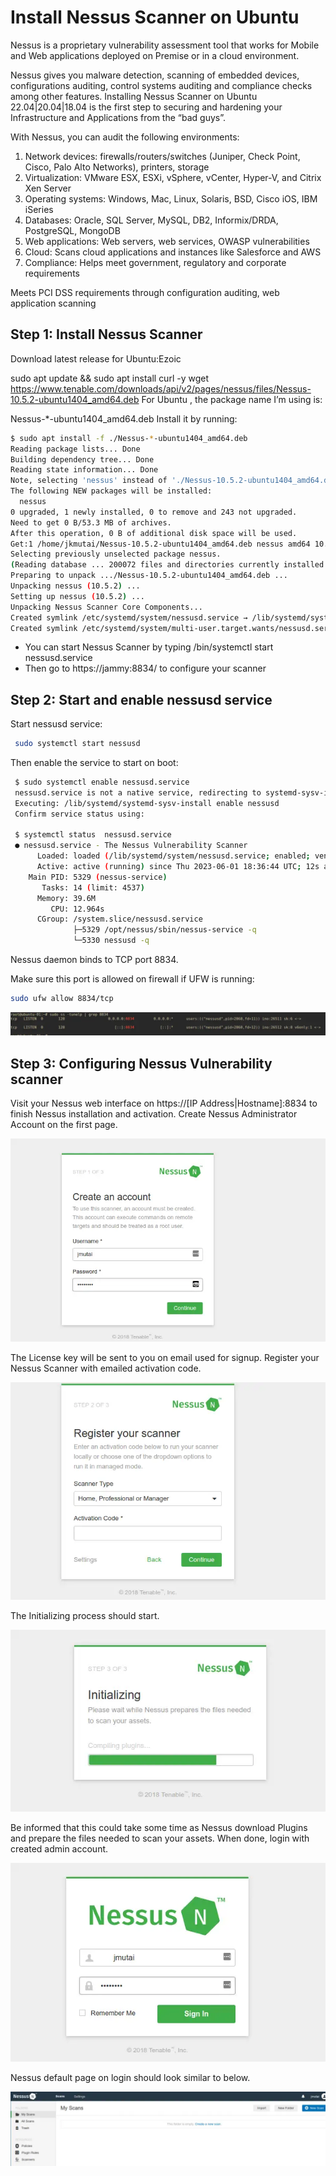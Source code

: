 # Install Nessus Scanner on Ubuntu

Nessus is a proprietary vulnerability assessment tool that works for Mobile and Web applications deployed on Premise or in a cloud environment.

Nessus gives you malware detection, scanning of embedded devices, configurations auditing, control systems auditing and compliance checks among other features. Installing  Nessus Scanner on Ubuntu 22.04|20.04|18.04 is the first step to securing and hardening your Infrastructure and Applications from the “bad guys”.

With Nessus, you can audit the following environments:

1. Network devices: firewalls/routers/switches (Juniper, Check Point, Cisco, Palo Alto Networks), printers, storage
2. Virtualization: VMware ESX, ESXi, vSphere, vCenter, Hyper-V, and Citrix Xen Server
3. Operating systems: Windows, Mac, Linux, Solaris, BSD, Cisco iOS, IBM iSeries
4. Databases: Oracle, SQL Server, MySQL, DB2, Informix/DRDA, PostgreSQL, MongoDB
5. Web applications: Web servers, web services, OWASP vulnerabilities
6. Cloud: Scans cloud applications and instances like Salesforce and AWS
7. Compliance: Helps meet government, regulatory and corporate requirements

Meets PCI DSS requirements through configuration auditing, web application scanning

## Step 1: Install Nessus Scanner

Download latest release for Ubuntu:Ezoic

sudo apt update && sudo apt install curl -y
wget https://www.tenable.com/downloads/api/v2/pages/nessus/files/Nessus-10.5.2-ubuntu1404_amd64.deb
For Ubuntu , the package name I’m using is:

Nessus-*-ubuntu1404_amd64.deb
Install it by running:

```bash
$ sudo apt install -f ./Nessus-*-ubuntu1404_amd64.deb
Reading package lists... Done
Building dependency tree... Done
Reading state information... Done
Note, selecting 'nessus' instead of './Nessus-10.5.2-ubuntu1404_amd64.deb'
The following NEW packages will be installed:
  nessus
0 upgraded, 1 newly installed, 0 to remove and 243 not upgraded.
Need to get 0 B/53.3 MB of archives.
After this operation, 0 B of additional disk space will be used.
Get:1 /home/jkmutai/Nessus-10.5.2-ubuntu1404_amd64.deb nessus amd64 10.5.2 [53.3 MB]
Selecting previously unselected package nessus.
(Reading database ... 200072 files and directories currently installed.)
Preparing to unpack .../Nessus-10.5.2-ubuntu1404_amd64.deb ...
Unpacking nessus (10.5.2) ...
Setting up nessus (10.5.2) ...
Unpacking Nessus Scanner Core Components...
Created symlink /etc/systemd/system/nessusd.service → /lib/systemd/system/nessusd.service.
Created symlink /etc/systemd/system/multi-user.target.wants/nessusd.service → /lib/systemd/system/nessusd.service.
```

 - You can start Nessus Scanner by typing /bin/systemctl start nessusd.service
 - Then go to https://jammy:8834/ to configure your scanner


## Step 2: Start and enable nessusd service

 Start nessusd service:

```bash
 sudo systemctl start nessusd
 ```

 Then enable the service to start on boot:

```bash
 $ sudo systemctl enable nessusd.service
 nessusd.service is not a native service, redirecting to systemd-sysv-install.
 Executing: /lib/systemd/systemd-sysv-install enable nessusd
 Confirm service status using:

 $ systemctl status  nessusd.service
 ● nessusd.service - The Nessus Vulnerability Scanner
      Loaded: loaded (/lib/systemd/system/nessusd.service; enabled; vendor preset: enabled)
      Active: active (running) since Thu 2023-06-01 18:36:44 UTC; 12s ago
    Main PID: 5329 (nessus-service)
       Tasks: 14 (limit: 4537)
      Memory: 39.6M
         CPU: 12.964s
      CGroup: /system.slice/nessusd.service
              ├─5329 /opt/nessus/sbin/nessus-service -q
              └─5330 nessusd -q
 ```

Nessus daemon binds to TCP port 8834.



Make sure this port is allowed on firewall if UFW is running:

```bash
sudo ufw allow 8834/tcp
 ```
![alt text](nessus-service-listening-port-1024x76.png "Nessus Port Listening")



## Step 3: Configuring Nessus Vulnerability scanner

Visit your Nessus web interface on https://[IP Address|Hostname]:8834 to finish Nessus installation and activation. Create Nessus Administrator Account on the first page.

![alt text](nessus-create-admin-account.png "Create an Admin Account")



The License key will be sent to you on email used for signup. Register your Nessus Scanner with emailed activation code.

![alt text](nessus-register-scanner.png "Nessus Register Product")


The Initializing process should start.

![alt text](nessus-initialization.png "Nessus Product Initialization")


Be informed that this could take some time as Nessus download Plugins and prepare the files needed to scan your assets. When done, login with created admin account.

![alt text](nessus-login-page.png "Nessus Login Page")

Nessus default page on login should look similar to below.

![alt text](nessus-dashboard-1024x242.png "Nessus Dashboard Page")
